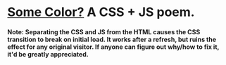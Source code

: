# [Some Color?](https://MaDr.blog) A  CSS + JS poem.
#### Note: Separating the CSS and JS from the HTML causes the CSS transition to break on initial load. It works after a refresh, but ruins the effect for any original visitor. If anyone can figure out why/how to fix it, it'd be greatly appreciated.
